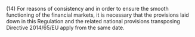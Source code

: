 (14) For reasons of consistency and in order to ensure the smooth functioning of the financial markets, it is necessary that the provisions laid down in this Regulation and the related national provisions transposing Directive 2014/65/EU apply from the same date.